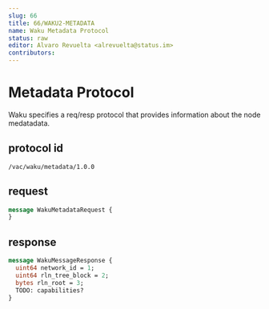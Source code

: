 ```yaml
---
slug: 66
title: 66/WAKU2-METADATA
name: Waku Metadata Protocol
status: raw
editor: Alvaro Revuelta <alrevuelta@status.im>
contributors:
---
```


# Metadata Protocol

Waku specifies a req/resp protocol that provides information about the node medatadata.


## protocol id

`/vac/waku/metadata/1.0.0`

## request

```proto
message WakuMetadataRequest {
}
```

## response

```proto
message WakuMessageResponse {
  uint64 network_id = 1;
  uint64 rln_tree_block = 2;
  bytes rln_root = 3;
  TODO: capabilities?
}
```
